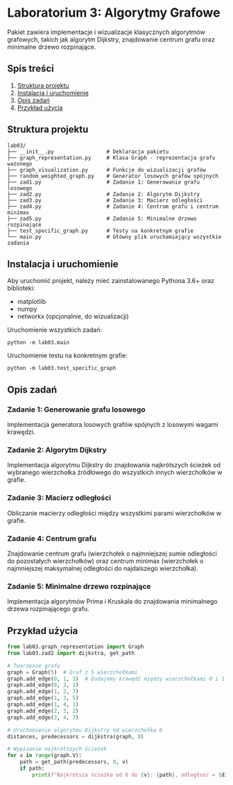 # Laboratorium 3: Algorytmy Grafowe

Pakiet zawiera implementacje i wizualizacje klasycznych algorytmów grafowych, takich jak algorytm Dijkstry, znajdowanie centrum grafu oraz minimalne drzewo rozpinające.

## Spis treści

1. [Struktura projektu](#struktura-projektu)
2. [Instalacja i uruchomienie](#instalacja-i-uruchomienie)
3. [Opis zadań](#opis-zadań)
4. [Przykład użycia](#przykład-użycia)

## Struktura projektu

```
lab03/
├── __init__.py                 # Deklaracja pakietu
├── graph_representation.py     # Klasa Graph - reprezentacja grafu ważonego
├── graph_visualization.py      # Funkcje do wizualizacji grafów
├── random_weighted_graph.py    # Generator losowych grafów spójnych
├── zad1.py                     # Zadanie 1: Generowanie grafu losowego
├── zad2.py                     # Zadanie 2: Algorytm Dijkstry
├── zad3.py                     # Zadanie 3: Macierz odległości
├── zad4.py                     # Zadanie 4: Centrum grafu i centrum minimax
├── zad5.py                     # Zadanie 5: Minimalne drzewo rozpinające
├── test_specific_graph.py      # Testy na konkretnym grafie
└── main.py                     # Główny plik uruchamiający wszystkie zadania
```

## Instalacja i uruchomienie

Aby uruchomić projekt, należy mieć zainstalowanego Pythona 3.6+ oraz biblioteki:

- matplotlib
- numpy
- networkx (opcjonalnie, do wizualizacji)

Uruchomienie wszystkich zadań:

```
python -m lab03.main
```

Uruchomienie testu na konkretnym grafie:

```
python -m lab03.test_specific_graph
```

## Opis zadań

### Zadanie 1: Generowanie grafu losowego

Implementacja generatora losowych grafów spójnych z losowymi wagami krawędzi.

### Zadanie 2: Algorytm Dijkstry

Implementacja algorytmu Dijkstry do znajdowania najkrótszych ścieżek od wybranego wierzchołka źródłowego do wszystkich innych wierzchołków w grafie.

### Zadanie 3: Macierz odległości

Obliczanie macierzy odległości między wszystkimi parami wierzchołków w grafie.

### Zadanie 4: Centrum grafu

Znajdowanie centrum grafu (wierzchołek o najmniejszej sumie odległości do pozostałych wierzchołków) oraz centrum minimax (wierzchołek o najmniejszej maksymalnej odległości do najdalszego wierzchołka).

### Zadanie 5: Minimalne drzewo rozpinające

Implementacja algorytmów Prima i Kruskala do znajdowania minimalnego drzewa rozpinającego grafu.

## Przykład użycia

```python
from lab03.graph_representation import Graph
from lab03.zad2 import dijkstra, get_path

# Tworzenie grafu
graph = Graph(5)  # Graf z 5 wierzchołkami
graph.add_edge(0, 1, 3)  # Dodajemy krawędź między wierzchołkami 0 i 1 o wadze 3
graph.add_edge(0, 2, 1)
graph.add_edge(1, 2, 7)
graph.add_edge(1, 3, 5)
graph.add_edge(1, 4, 1)
graph.add_edge(2, 3, 2)
graph.add_edge(3, 4, 7)

# Uruchomienie algorytmu Dijkstry od wierzchołka 0
distances, predecessors = dijkstra(graph, 0)

# Wypisanie najkrótszych ścieżek
for v in range(graph.V):
    path = get_path(predecessors, 0, v)
    if path:
        print(f"Najkrótsza ścieżka od 0 do {v}: {path}, odległość = {distances[v]}")
```
